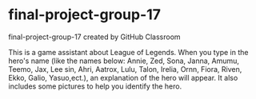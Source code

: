 # final-project-group-17
final-project-group-17 created by GitHub Classroom

This is a game assistant about League of Legends.
When you type in the hero's name (like the names below: Annie, Zed, Sona, Janna, Amumu, Teemo, Jax, Lee sin, Ahri, Aatrox, Lulu, Talon, Irelia, Ornn, Fiora, Riven, Ekko, Galio, Yasuo,ect.), an explanation of the hero will appear. It also includes some pictures to help you identify the hero.


